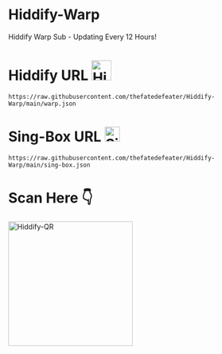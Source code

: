 # Hiddify-Warp
Hiddify Warp Sub - Updating Every 12 Hours!

# Hiddify URL <img src="assets/hiddify.png" alt="Hiddify" width="40"/>
```
https://raw.githubusercontent.com/thefatedefeater/Hiddify-Warp/main/warp.json
```
# Sing-Box URL <img src="assets/singbox.svg" alt="Sing-Box" width="30"/>
```
https://raw.githubusercontent.com/thefatedefeater/Hiddify-Warp/main/sing-box.json
```
# Scan Here 👇

<img src="assets/qr-code.png" alt="Hiddify-QR" width="250"/>
